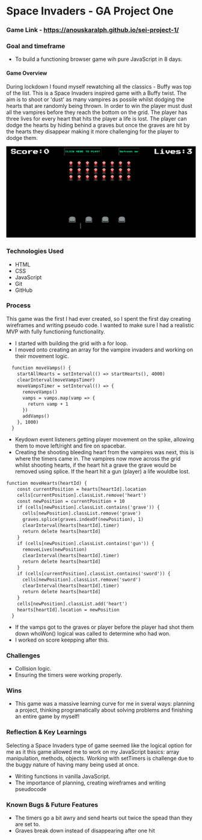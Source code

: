 # Space Invaders - GA Project One

### Game Link - https://anouskaralph.github.io/sei-project-1/

### Goal and timeframe 

- To build a functioning browser game wih pure JavaScript in 8 days. 

#### Game Overview

During lockdown I found myself rewatching all the classics - Buffy was top of the list. This is a Space Invaders inspired game with a Buffy twist. The aim is to shoot or 'dust' as many vampires as possile whilst dodging the hearts that are randomly being thrown. In order to win the player must dust all the vampires before they reach the bottom on the grid. The player has three lives for every heart that hits the player a life is lost. The player can dodge the hearts by hiding behind a graves but once the graves are hit by the hearts they disappear making it more challenging for the player to dodge them. 

![Wireframe Screenshot](assets/project-one.png)

### Technologies Used

- HTML
- CSS
- JavaScript
- Git 
- GitHub

### Process

This game was the first I had ever created, so I spent the first day creating wireframes and writing pseudo code. I wanted to make sure I had a realistic MVP with fully functioning functionality.<br>
- I started with building the grid with a for loop. 
- I moved onto creating an array for the vampire invaders and working on their movement logic.

```
  function moveVamps() {
    startAllHearts = setInterval(() => startHearts(), 4000)
    clearInterval(moveVampsTimer)
    moveVampsTimer = setInterval(() => {
      removeVamps()
      vamps = vamps.map(vamp => {
        return vamp + 1
      })
      addVamps()
    }, 1000)
  }
```

- Keydown event listeners getting player movement on the spike, allowing them to move left/right and fire on spacebar.
- Creating the shooting bleeding heart from the vampires was next, this is where the timers came in. The vampires now move across the grid whilst shooting hearts, if the heart hit a grave the grave would be removed using splice. If the heart hit a gun (player) a life wouldbe lost. 

```
function moveHearts(heartId) {
    const currentPosition = hearts[heartId].location
    cells[currentPosition].classList.remove('heart')
    const newPosition = currentPosition + 10
    if (cells[newPosition].classList.contains('grave')) {
      cells[newPosition].classList.remove('grave')
      graves.splice(graves.indexOf(newPosition), 1)
      clearInterval(hearts[heartId].timer)
      return delete hearts[heartId]
    }
    if (cells[newPosition].classList.contains('gun')) {
      removeLives(newPosition)
      clearInterval(hearts[heartId].timer)
      return delete hearts[heartId]
    }
    if (cells[currentPosition].classList.contains('sword')) {
      cells[newPosition].classList.remove('sword')
      clearInterval(hearts[heartId].timer)
      return delete hearts[heartId]
    }
    cells[newPosition].classList.add('heart')
    hearts[heartId].location = newPosition
  }
```
- If the vamps got to the graves or player before the player had shot them down whoWon() logical was called to determine who had won. 
- I worked on score keepping after this. 


### Challenges 
 - Collision logic.
 - Ensuring the timers were working properly.


### Wins

- This game was a massive learning curve for me in sveral ways: planning a project, thinking programatically about solving problems and finishing an entire game by myself!

### Reflection & Key Learnings 

Selecting a Space Invaders type of game seemed like the logical option for me as it this game allowed me to work on my JavaScript basics: array manipulation, methods, objects. Working with setTimers is challenge due to the buggy nature of having many being used at once. 

- Writing functions in vanilla JavaScript.
- The importance of planning, creating wireframes and writing pseudocode

### Known Bugs & Future Features 
- The timers go a bit awry and send hearts out twice the spead than they are set to. 
- Graves break down instead of disappearing after one hit 






